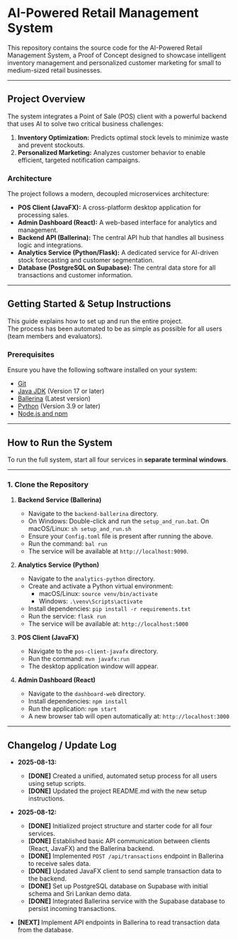 # AI-Powered Retail Management System

This repository contains the source code for the AI-Powered Retail Management System, a Proof of Concept designed to showcase intelligent inventory management and personalized customer marketing for small to medium-sized retail businesses.

---

## **Project Overview**

The system integrates a Point of Sale (POS) client with a powerful backend that uses AI to solve two critical business challenges:

1.  **Inventory Optimization:** Predicts optimal stock levels to minimize waste and prevent stockouts.
2.  **Personalized Marketing:** Analyzes customer behavior to enable efficient, targeted notification campaigns.

### **Architecture**

The project follows a modern, decoupled microservices architecture:

* **POS Client (JavaFX):** A cross-platform desktop application for processing sales.
* **Admin Dashboard (React):** A web-based interface for analytics and management.
* **Backend API (Ballerina):** The central API hub that handles all business logic and integrations.
* **Analytics Service (Python/Flask):** A dedicated service for AI-driven stock forecasting and customer segmentation.
* **Database (PostgreSQL on Supabase):** The central data store for all transactions and customer information.

---


## **Getting Started & Setup Instructions**

This guide explains how to set up and run the entire project.  
The process has been automated to be as simple as possible for all users (team members and evaluators).

### **Prerequisites**

Ensure you have the following software installed on your system:

- [Git](https://git-scm.com/downloads)
- [Java JDK](https://www.oracle.com/java/technologies/javase/jdk17-archive-downloads.html) (Version 17 or later)
- [Ballerina](https://ballerina.io/downloads/) (Latest version)
- [Python](https://www.python.org/downloads/) (Version 3.9 or later)
- [Node.js and npm](https://nodejs.org/)

---

## **How to Run the System**

To run the full system, start all four services in **separate terminal windows**.

---

### **1. Clone the Repository**

1.  **Backend Service (Ballerina)**
    * Navigate to the `backend-ballerina` directory.
    * On Windows: Double-click and run the `setup_and_run.bat`. On macOS/Linux: `sh setup_and_run.sh`
    * Ensure your `Config.toml` file is present after running the above.
    * Run the command: `bal run`
    * The service will be available at `http://localhost:9090`.

3. **Analytics Service (Python)**
    * Navigate to the `analytics-python` directory.
    * Create and activate a Python virtual environment:
        * macOS/Linux: `source venv/bin/activate`
        * Windows: `.\venv\Scripts\activate`
    * Install dependencies: `pip install -r requirements.txt`
    * Run the service: `flask run`
    * The service will be available at: `http://localhost:5000`

3.  **POS Client (JavaFX)**
    * Navigate to the `pos-client-javafx` directory.
    * Run the command: `mvn javafx:run`
    * The desktop application window will appear.

5. **Admin Dashboard (React)**
    * Navigate to the `dashboard-web` directory.
    * Install dependencies: `npm install`
    * Run the application: `npm start`
    * A new browser tab will open automatically at: `http://localhost:3000`

---

## **Changelog / Update Log**

* **2025-08-13:**
    * **[DONE]** Created a unified, automated setup process for all users using setup scripts.
    * **[DONE]** Updated the project README.md with the new setup instructions.

* **2025-08-12:**
    * **[DONE]** Initialized project structure and starter code for all four services.
    * **[DONE]** Established basic API communication between clients (React, JavaFX) and the Ballerina backend.
    * **[DONE]** Implemented `POST /api/transactions` endpoint in Ballerina to receive sales data.
    * **[DONE]** Updated JavaFX client to send sample transaction data to the backend.
    * **[DONE]** Set up PostgreSQL database on Supabase with initial schema and Sri Lankan demo data.
    * **[DONE]** Integrated Ballerina service with the Supabase database to persist incoming transactions.
* **[NEXT]** Implement API endpoints in Ballerina to read transaction data from the database.
